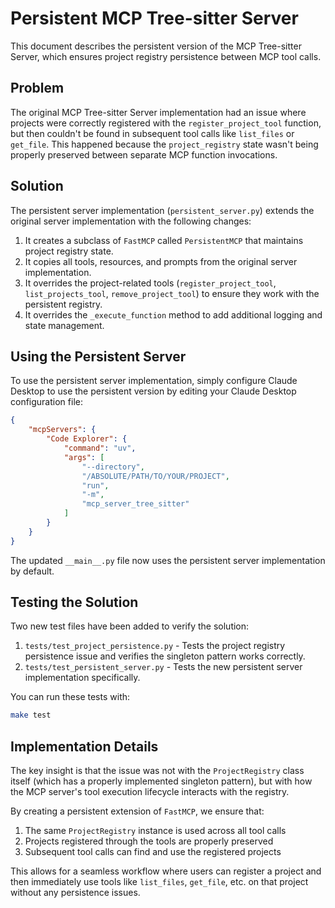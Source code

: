 # Persistent MCP Tree-sitter Server

This document describes the persistent version of the MCP Tree-sitter Server, which ensures project registry persistence between MCP tool calls.

## Problem 

The original MCP Tree-sitter Server implementation had an issue where projects were correctly registered with the `register_project_tool` function, but then couldn't be found in subsequent tool calls like `list_files` or `get_file`. This happened because the `project_registry` state wasn't being properly preserved between separate MCP function invocations.

## Solution

The persistent server implementation (`persistent_server.py`) extends the original server implementation with the following changes:

1. It creates a subclass of `FastMCP` called `PersistentMCP` that maintains project registry state.
2. It copies all tools, resources, and prompts from the original server implementation.
3. It overrides the project-related tools (`register_project_tool`, `list_projects_tool`, `remove_project_tool`) to ensure they work with the persistent registry.
4. It overrides the `_execute_function` method to add additional logging and state management.

## Using the Persistent Server

To use the persistent server implementation, simply configure Claude Desktop to use the persistent version by editing your Claude Desktop configuration file:

```json
{
    "mcpServers": {
        "Code Explorer": {
            "command": "uv",
            "args": [
                "--directory",
                "/ABSOLUTE/PATH/TO/YOUR/PROJECT",
                "run",
                "-m",
                "mcp_server_tree_sitter"
            ]
        }
    }
}
```

The updated `__main__.py` file now uses the persistent server implementation by default.

## Testing the Solution

Two new test files have been added to verify the solution:

1. `tests/test_project_persistence.py` - Tests the project registry persistence issue and verifies the singleton pattern works correctly.
2. `tests/test_persistent_server.py` - Tests the new persistent server implementation specifically.

You can run these tests with:

```bash
make test
```

## Implementation Details

The key insight is that the issue was not with the `ProjectRegistry` class itself (which has a properly implemented singleton pattern), but with how the MCP server's tool execution lifecycle interacts with the registry.

By creating a persistent extension of `FastMCP`, we ensure that:

1. The same `ProjectRegistry` instance is used across all tool calls
2. Projects registered through the tools are properly preserved
3. Subsequent tool calls can find and use the registered projects

This allows for a seamless workflow where users can register a project and then immediately use tools like `list_files`, `get_file`, etc. on that project without any persistence issues.
